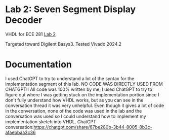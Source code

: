 # Lab 2: Seven Segment Display Decoder

VHDL for ECE 281 [Lab 2](https://usafa-ece.github.io/ece281-book/lab/lab2.html)

Targeted toward Digilent Basys3. Tested Vivado 2024.2

# Documentation
I used ChatGPT to try to understand a lot of the syntax for the implementation segment of this lab. NO CODE WAS DIRECTLY USED FROM CHATGPT!! 
All code was 100% written by me; I used ChatGPT to try to figure out where I was getting stuck on the implementation portion since
I don't fully understand how VHDL works, but as you can see in the conversation thread it was very unhelpful. Even though it gives a lot
of code in the conversation, none of the code was used in the lab and the conversation was used so I could understand how to implement my
implementation sketch into VHDL.
ChatGPT conversation:https://chatgpt.com/share/67be280b-3b44-8005-8b3c-afaebbaa3c36